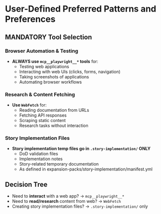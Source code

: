 # User-Defined Preferred Patterns and Preferences

## MANDATORY Tool Selection

### Browser Automation & Testing
- **ALWAYS use `mcp__playwright__*` tools** for:
    - Testing web applications
    - Interacting with web UIs (clicks, forms, navigation)
    - Taking screenshots of applications
    - Automating browser workflows

### Research & Content Fetching
- **Use `WebFetch`** for:
    - Reading documentation from URLs
    - Fetching API responses
    - Scraping static content
    - Research tasks without interaction

### Story Implementation Files
- **Story implementation temp files go in `.story-implementation/` ONLY**
    - DoD validation files
    - Implementation notes
    - Story-related temporary documentation
    - As defined in expansion-packs/story-implementation/manifest.yml

## Decision Tree
- Need to **interact** with a web app? → `mcp__playwright__*`
- Need to **read/research** content from web? → `WebFetch`
- Creating story implementation files? → `.story-implementation/` only

